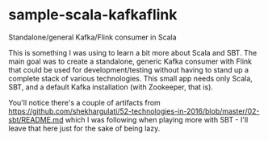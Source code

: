 # sample-scala-kafkaflink
Standalone/general Kafka/Flink consumer in Scala

This is something I was using to learn a bit more about Scala and SBT.  The main goal was to create a standalone, generic Kafka consumer with Flink that could be used for development/testing without having to stand up a complete stack of various technologies.  This small app needs only Scala, SBT, and a default Kafka installation (with Zookeeper, that is).

You'll notice there's a couple of artifacts from https://github.com/shekhargulati/52-technologies-in-2016/blob/master/02-sbt/README.md which I was following when playing more with SBT - I'll leave that here just for the sake of being lazy.
